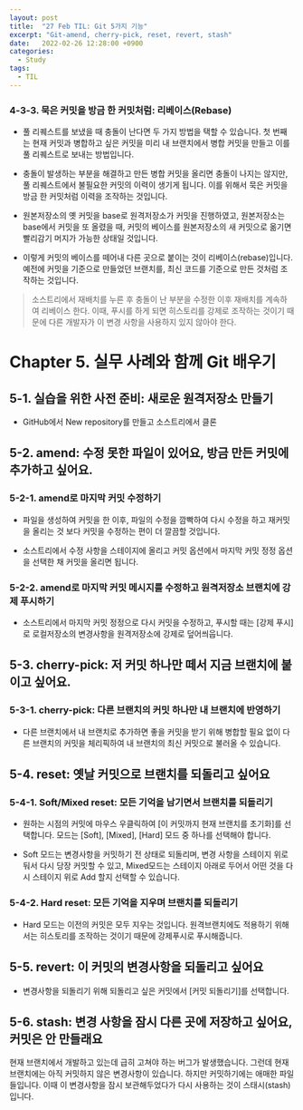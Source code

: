 ```yaml
---
layout: post
title:  "27 Feb TIL: Git 5가지 기능"
excerpt: "Git-amend, cherry-pick, reset, revert, stash"
date:   2022-02-26 12:28:00 +0900
categories: 
  - Study
tags:
  - TIL
---
```


### 4-3-3. 묵은 커밋을 방금 한 커밋처럼: 리베이스(Rebase)

* 풀 리퀘스트를 보냈을 때 충돌이 난다면 두 가지 방법을 택할 수 있습니다. 첫 번째는 현재 커밋과 병합하고 싶은 커밋을 미리 내 브랜치에서 병합 커밋을 만들고 이를 풀 리퀘스트로 보내는 방법입니다.

* 충돌이 발생하는 부분을 해결하고 만든 병합 커밋을 올리면 충돌이 나지는 않지만, 풀 리퀘스트에서 불필요한 커밋의 이력이 생기게 됩니다. 이를 위해서 묵은 커밋을 방금 한 커밋처럼 이력을 조작하는 것입니다.

* 원본저장소의 옛 커밋을 base로 원격저장소가 커밋을 진행하였고, 원본저장소는 base에서 커밋을 또 올렸을 때, 커밋의 베이스를 원본저장소의 새 커밋으로 옮기면 빨리감기 머지가 가능한 상태일 것입니다.

* 이렇게 커밋의 베이스를 떼어내 다른 곳으로 붙이는 것이 리베이스(rebase)입니다. 예전에 커밋을 기준으로 만들었던 브랜치를, 최신 코드를 기준으로 만든 것처럼 조작하는 것입니다.

> 소스트리에서 재배치를 누른 후 충돌이 난 부분을 수정한 이후 재배치를 계속하여 리베이스 한다. 이때, 푸시를 하게 되면 히스토리를 강제로 조작하는 것이기 때문에 다른 개발자가 이 변경 사항을 사용하지 있지 않아야 한다.

# Chapter 5. 실무 사례와 함께 Git 배우기

## 5-1. 실습을 위한 사전 준비: 새로운 원격저장소 만들기

* GitHub에서 New repository를 만들고 소스트리에서 클론

## 5-2. amend: 수정 못한 파일이 있어요, 방금 만든 커밋에 추가하고 싶어요.

### 5-2-1. amend로 마지막 커밋 수정하기

* 파일을 생성하여 커밋을 한 이후, 파일의 수정을 깜빡하여 다시 수정을 하고 재커밋을 올리는 것 보다 커밋을 수정하는 편이 더 깔끔할 것입니다.

* 소스트리에서 수정 사항을 스테이지에 올리고 커밋 옵션에서 마지막 커밋 정정 옵션을 선택한 채 커밋을 올리면 됩니다.

### 5-2-2. amend로 마지막 커밋 메시지를 수정하고 원격저장소 브랜치에 강제 푸시하기

* 소스트리에서 마지막 커밋 정정으로 다시 커밋을 수정하고, 푸시할 때는 [강제 푸시]로 로컬저장소의 변경사항을 원격저장소에 강제로 덮어씌웁니다.

## 5-3. cherry-pick: 저 커밋 하나만 떼서 지금 브랜치에 붙이고 싶어요.

### 5-3-1. cherry-pick: 다른 브랜치의 커밋 하나만 내 브랜치에 반영하기

* 다른 브랜치에서 내 브랜치로 추가하면 좋을 커밋을 받기 위해 병합할 필요 없이 다른 브랜치의 커밋을 체리픽하여 내 브랜치의 최신 커밋으로 불러올 수 있습니다.

## 5-4. reset: 옛날 커밋으로 브랜치를 되돌리고 싶어요

### 5-4-1. Soft/Mixed reset: 모든 기억을 남기면서 브랜치를 되돌리기

* 원하는 시점의 커밋에 마우스 우클릭하여 [이 커밋까지 현재 브랜치를 초기화]를 선택합니다. 모드는 [Soft], [Mixed], [Hard] 모드 중 하나를 선택해야 합니다.

* Soft 모드는 변경사항을 커밋하기 전 상태로 되돌리며, 변경 사항을 스테이지 위로 둬서 다시 당장 커밋할 수 있고, Mixed모드는 스테이지 아래로 두어서 어떤 것을 다시 스테이지 위로 Add 할지 선택할 수 있습니다.

### 5-4-2. Hard reset: 모든 기억을 지우며 브랜치를 되돌리기

* Hard 모드는 이전의 커밋은 모두 지우는 것입니다. 원격브랜치에도 적용하기 위해서는 히스토리를 조작하는 것이기 때문에 강제푸시로 푸시해줍니다.

## 5-5. revert: 이 커밋의 변경사항을 되돌리고 싶어요

* 변경사항을 되돌리기 위해 되돌리고 싶은 커밋에서 [커밋 되돌리기]를 선택합니다.

## 5-6. stash: 변경 사항을 잠시 다른 곳에 저장하고 싶어요, 커밋은 안 만들래요

현재 브랜치에서 개발하고 있는데 급히 고쳐야 하는 버그가 발생했습니다. 그런데 현재 브랜치에는 아직 커밋하지 않은 변경사항이 있습니다. 하지만 커밋하기에는 애매한 파일들입니다. 이때 이 변경사항을 잠시 보관해두었다가 다시 사용하는 것이 스태시(stash)입니다.